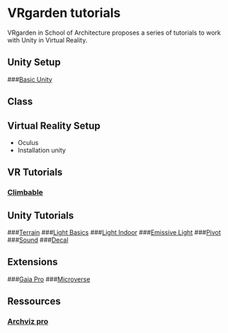 # VRgarden tutorials

VRgarden in School of Architecture proposes a series of tutorials to work with Unity in Virtual Reality. 


## Unity Setup
###[Basic Unity](VRgarden_basics.md)

## Class

## Virtual Reality Setup
- Oculus
- Installation unity

## VR Tutorials
### [Climbable](VRgarden_climbable.md)

## Unity Tutorials
###[Terrain](VRgarden_terrain.md)
###[Light Basics](VRgarden_light.md)
###[Light Indoor](VRgarden_indoor.md)
###[Emissive Light](VRgarden_monkey.md)
###[Pivot](VRgarden_pivot.md)
###[Sound](VRgarden_sound.md)
###[Decal](VRgarden_decal.md)


## Extensions
###[Gaia Pro](VRgarden_gaiapro.md)
###[Microverse](VRgarden_microverse.md)


## Ressources
### [Archviz pro](VRgarden_archvizPro.md)
